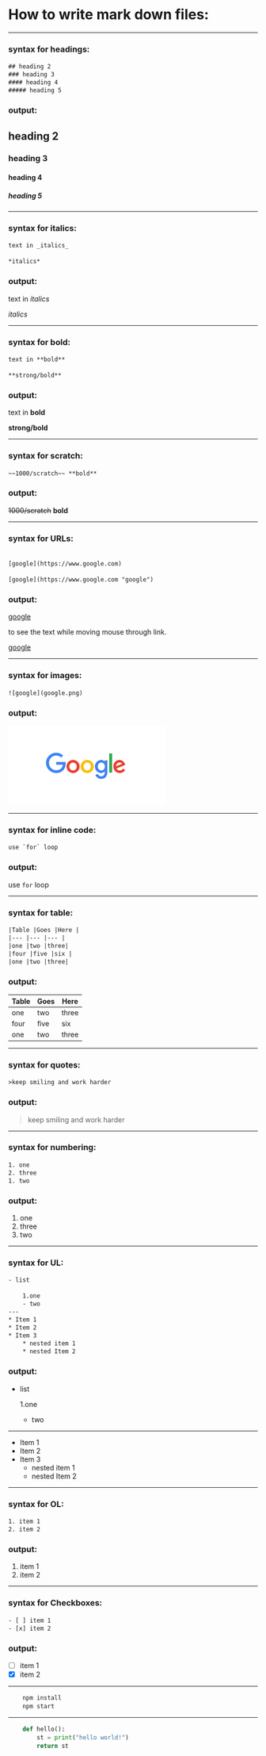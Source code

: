 # How to write mark down files:



---
<!-- for headings -->
### syntax for headings:

```
## heading 2
### heading 3
#### heading 4
##### heading 5
```
### output:

## heading 2
### heading 3
#### heading 4
##### heading 5

***
<!--for italics-->
### syntax for italics:
```
text in _italics_

*italics*
```

### output:
text in _italics_

*italics*

---
<!--for strong-->
### syntax for bold:
```
text in **bold**

**strong/bold**
```
### output:
text in **bold**

**strong/bold**

---
<!--to scratch the text-->

### syntax for scratch:
```
~~1000/scratch~~ **bold**
```
### output:
~~1000/scratch~~ **bold**

---
<!--links-->
### syntax for URLs:
```

[google](https://www.google.com)

[google](https://www.google.com "google")

```
### output:
[google](https://www.google.com)

to see the text while moving mouse through link.

[google](https://www.google.com "google")

---
<!--to provide images-->
### syntax for images:
```
![google](google.png)
```
### output:
![google](google.png)

---
<!--to provide code-->
### syntax for inline code:
```
use `for` loop
```
### output:
use `for` loop

---
<!--for creating table-->
### syntax for table:
```
|Table |Goes |Here |
|--- |--- |--- |
|one |two |three|
|four |five |six |
|one |two |three|
```
### output:
|Table |Goes |Here |
|--- |--- |--- |
|one |two |three|
|four |five |six |
|one |two |three|

---
<!--for quotes-->
### syntax for quotes:
```
>keep smiling and work harder
```
### output:
>keep smiling and work harder
---
<!--points with numbering-->
### syntax for numbering:
```
1. one
2. three
1. two
```
### output:
1. one
2. three
1. two
---
<!--points with UL-->
### syntax for UL:
```
- list

	1.one
	- two
---
* Item 1
* Item 2
* Item 3
	* nested item 1
	* nested Item 2
```
### output:
- list

	1.one
	- two
---
* Item 1
* Item 2
* Item 3
	* nested item 1
	* nested Item 2
---	
<!--OL-->
### syntax for OL:
```
1. item 1
2. item 2
```
### output:
1. item 1
2. item 2
---
<!--check boxes-->
### syntax for Checkboxes:
```
- [ ] item 1
- [x] item 2
```
### output:
- [ ] item 1
- [x] item 2
---
<!--code stuff-->

```bash
	npm install
	npm start
```

---

```python
	def hello():
		st = print("hello world!")
		return st
```
